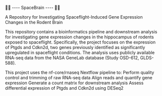 🚀🧠 ---- SpaceBrain ---- 🚀🧠

A Repository for Investigating Spaceflight-Induced Gene Expression Changes in the Rodent Brain

This repository contains a bioinformatics pipeline and downstream analysis for investigating gene expression changes in the hippocampus of rodents exposed to spaceflight. Specifically, the project focuses on the expression of Ptgds and Cdkn2d, two genes previously identified as significantly upregulated in spaceflight conditions. The analysis uses publicly available RNA-seq data from the NASA GeneLab database (Study OSD-612, GLDS-588).

This project uses the nf-core/rnaseq Nextflow pipeline to:
Perform quality control and trimming of raw RNA-seq data
Align reads and quantify gene expression
Generate a count matrix for downstream analysis
Assess differential expression of Ptgds and Cdkn2d using DESeq2

